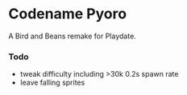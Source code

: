 
# Codename Pyoro

A Bird and Beans remake for Playdate.

### Todo

- tweak difficulty including >30k 0.2s spawn rate
- leave falling sprites